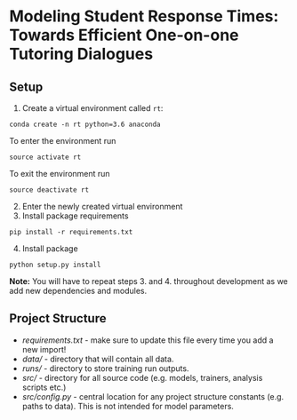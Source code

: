 # Modeling Student Response Times: Towards Efficient One-on-one Tutoring Dialogues 

## Setup
1. Create a virtual environment called `rt`:
```
conda create -n rt python=3.6 anaconda
```
To enter the environment run
```
source activate rt
```
To exit the environment run
```
source deactivate rt
```

2. Enter the newly created virtual environment
3. Install package requirements
```
pip install -r requirements.txt
```

4. Install package
```
python setup.py install
```

**Note:** You will have to repeat steps 3. and 4. throughout development as we add new dependencies and modules.

## Project Structure

- *requirements.txt* - make sure to update this file every time you add a new import!
- *data/* - directory that will contain all data.
- *runs/* - directory to store training run outputs.
- *src/* - directory for all source code (e.g. models, trainers, analysis scripts etc.)
- *src/config.py* - central location for any project structure constants (e.g. paths to data). This is not intended for model parameters.
